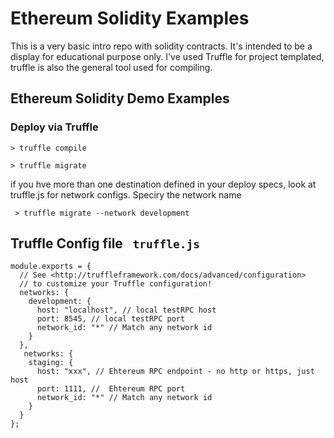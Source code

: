 # Ethereum Solidity Examples

This is a very basic intro repo with solidity contracts. It's intended to be a display for educational purpose only.
I've used Truffle for project templated, truffle is also the general tool used for compiling.

## Ethereum Solidity Demo Examples

### Deploy via Truffle

 ``` > truffle compile ```

 ``` > truffle migrate ```
  
   if you hve more than one destination defined in your deploy specs, look at truffle.js for network configs. Speciry the network name 

  ```  > truffle migrate --network development ```

  Truffle Config file   ```  truffle.js   ```
----
```
module.exports = {
  // See <http://truffleframework.com/docs/advanced/configuration>
  // to customize your Truffle configuration!
  networks: {
    development: {
      host: "localhost", // local testRPC host
      port: 8545, // local testRPC port
      network_id: "*" // Match any network id
    }
  },
   networks: {
    staging: {
      host: "xxx", // Ehtereum RPC endpoint - no http or https, just host 
      port: 1111, //  Ehtereum RPC port
      network_id: "*" // Match any network id
    }
  }
};
```

